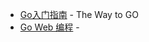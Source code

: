 


* [Go入门指南](https://github.com/Unknwon/the-way-to-go_ZH_CN/blob/eBook/directory.md) - The Way to GO
* [Go Web 编程](https://github.com/astaxie/build-web-application-with-golang/tree/master/zh) - 
